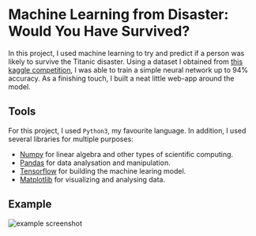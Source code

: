 # Machine Learning from Disaster: Would You Have Survived?
In this project, I used machine learning to try and predict if a person was likely to survive the Titanic disaster. Using a dataset I obtained from [this kaggle competition](https://www.kaggle.com/c/titanic), I was able to train a simple neural network up to 94% accuracy. As a finishing touch, I built a neat little web-app around the model.
## Tools
For this project, I used `Python3`, my favourite language. In addition, I used several libraries for multiple purposes:
- [Numpy](http://www.numpy.org/) for linear algebra and other types of scientific computing.
- [Pandas](https://pandas.pydata.org/) for data analysation and manipulation.
- [Tensorflow](https://www.tensorflow.org/) for building the machine learing model.
- [Matplotlib](https://matplotlib.org/) for visualizing and analysing data.
## Example
![example screenshot](https://raw.githubusercontent.com/carlojacobs/titanic/example_screenshot.png)
